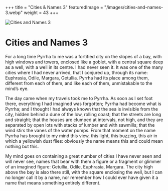 +++
title = "Cities & Names 3"
featuredImage = "/images/cities-and-names-3.webp"
weight = 43
+++

![Cities and Names 3](/images/cities-and-names-3.webp)

# Cities and Names 3

For a long time Pyrrha to me was a fortified city on the slopes of a bay, with high windows and towers, enclosed like a goblet, with a central square deep as a well, with a well in its centre. I had never seen it. It was one of the many cities where I had never arrived, that I conjured up, through its name: Euphrasia, Odile, Margara, Getullia. Pyrrha had its place among them, different from each of them, and like each of them, unmistakable to the mind’s eye.

The day came when my travels took me to Pyrrha. As soon as I set foot there, everything I had imagined was forgotten; Pyrrha had become what is Pyrrha; and I thought I had always known that the sea is invisible from the city, hidden behind a dune of the low, rolling coast; that the streets are long and straight; that the houses are clumped at intervals, not high, and they are separated by open lots with stacks of lumber and with sawmills; that the wind stirs the vanes of the water pumps. From that moment on the name Pyrrha has brought to my mind this view, this light, this buzzing, this air in which a yellowish dust flies: obviously the name means this and could mean nothing but this.

My mind goes on containing a great number of cities I have never seen and will never see, names that bear with them a figure or a fragment or glimmer of an imagined figure: Getullia, Odile, Euphrasia, Margara. The city high above the bay is also there still, with the square enclosing the well, but I can no longer call it by a name, nor remember how I could ever have given it a name that means something entirely different.
